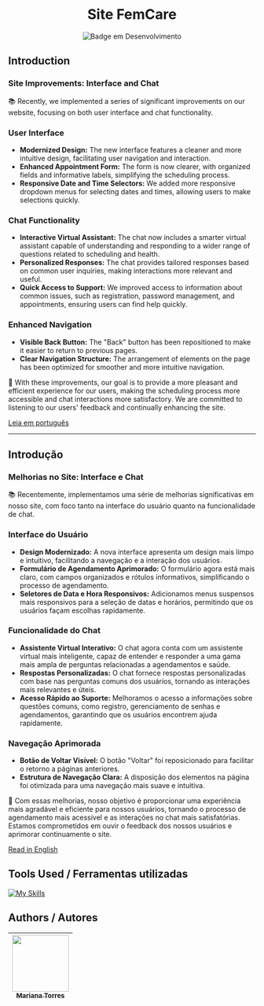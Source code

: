 <div align="center">
  <h1>Site FemCare</h1>
</div>

<p align="center">
  <img src="http://img.shields.io/static/v1?label=STATUS&message=EM%20DESENVOLVIMENTO&color=GREEN&style=for-the-badge" alt="Badge em Desenvolvimento">
</p>

## Introduction

### Site Improvements: Interface and Chat

📚 Recently, we implemented a series of significant improvements on our website, focusing on both user interface and chat functionality.

### User Interface

- **Modernized Design:** The new interface features a cleaner and more intuitive design, facilitating user navigation and interaction.
- **Enhanced Appointment Form:** The form is now clearer, with organized fields and informative labels, simplifying the scheduling process.
- **Responsive Date and Time Selectors:** We added more responsive dropdown menus for selecting dates and times, allowing users to make selections quickly.

### Chat Functionality

- **Interactive Virtual Assistant:** The chat now includes a smarter virtual assistant capable of understanding and responding to a wider range of questions related to scheduling and health.
- **Personalized Responses:** The chat provides tailored responses based on common user inquiries, making interactions more relevant and useful.
- **Quick Access to Support:** We improved access to information about common issues, such as registration, password management, and appointments, ensuring users can find help quickly.

### Enhanced Navigation

- **Visible Back Button:** The "Back" button has been repositioned to make it easier to return to previous pages.
- **Clear Navigation Structure:** The arrangement of elements on the page has been optimized for smoother and more intuitive navigation.

🌟 With these improvements, our goal is to provide a more pleasant and efficient experience for our users, making the scheduling process more accessible and chat interactions more satisfactory. We are committed to listening to our users' feedback and continually enhancing the site.

[Leia em português](https://github.com/Mariana-rgb/Site-FemCare/edit/main/README.md#introdu%C3%A7%C3%A3o)

---

## Introdução

### Melhorias no Site: Interface e Chat

📚 Recentemente, implementamos uma série de melhorias significativas em nosso site, com foco tanto na interface do usuário quanto na funcionalidade de chat.

### Interface do Usuário

- **Design Modernizado:** A nova interface apresenta um design mais limpo e intuitivo, facilitando a navegação e a interação dos usuários.
- **Formulário de Agendamento Aprimorado:** O formulário agora está mais claro, com campos organizados e rótulos informativos, simplificando o processo de agendamento.
- **Seletores de Data e Hora Responsivos:** Adicionamos menus suspensos mais responsivos para a seleção de datas e horários, permitindo que os usuários façam escolhas rapidamente.

### Funcionalidade do Chat

- **Assistente Virtual Interativo:** O chat agora conta com um assistente virtual mais inteligente, capaz de entender e responder a uma gama mais ampla de perguntas relacionadas a agendamentos e saúde.
- **Respostas Personalizadas:** O chat fornece respostas personalizadas com base nas perguntas comuns dos usuários, tornando as interações mais relevantes e úteis.
- **Acesso Rápido ao Suporte:** Melhoramos o acesso a informações sobre questões comuns, como registro, gerenciamento de senhas e agendamentos, garantindo que os usuários encontrem ajuda rapidamente.

### Navegação Aprimorada

- **Botão de Voltar Visível:** O botão "Voltar" foi reposicionado para facilitar o retorno a páginas anteriores.
- **Estrutura de Navegação Clara:** A disposição dos elementos na página foi otimizada para uma navegação mais suave e intuitiva.

🌟 Com essas melhorias, nosso objetivo é proporcionar uma experiência mais agradável e eficiente para nossos usuários, tornando o processo de agendamento mais acessível e as interações no chat mais satisfatórias. Estamos comprometidos em ouvir o feedback dos nossos usuários e aprimorar continuamente o site.

[Read in English](https://github.com/Mariana-rgb/Site-FemCare/edit/main/README.md#introduction)

## Tools Used / Ferramentas utilizadas

[![My Skills](https://skillicons.dev/icons?i=js,html,css,vscode)](https://skillicons.dev)

## Authors /  Autores

| [<img loading="lazy" src="https://avatars.githubusercontent.com/u/176588930?v=4" width=115><br><sub>Mariana Torres</sub>](https://github.com/Mariana-rgb) |
| :---: |
